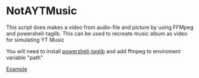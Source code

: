 # NotAYTMusic
 
This script does makes a video from audio-file and picture by using FFMpeg and powershell-taglib.
This can be used to recreate music album as video for simulating YT Music

You will need to install [powershell-taglib](https://github.com/illearth/powershell-taglib) and add ffmpeg to enviroment variable "path"

[Example](https://www.youtube.com/playlist?list=PLAixcqm6kzWr5Yg0KVlXGeUTiN4Y84HoY)
